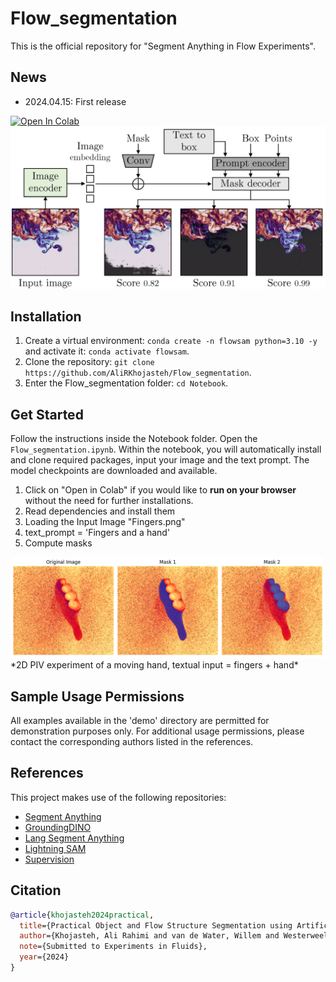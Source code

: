# Flow_segmentation

This is the official repository for "Segment Anything in Flow Experiments".

## News

- 2024.04.15: First release 
<a href="https://colab.research.google.com/github/AliRKhojasteh/Flow_segmentation/blob/main/Notebooks/Flow_segmentation.ipynb" target="_blank">
  <img src="https://colab.research.google.com/assets/colab-badge.svg" alt="Open In Colab" width="150"/>
</a>
<img src="Flow_segmentation.png" width="800">

## Installation

1. Create a virtual environment: `conda create -n flowsam python=3.10 -y` and activate it: `conda activate flowsam`.
2. Clone the repository: `git clone https://github.com/AliRKhojasteh/Flow_segmentation`.
3. Enter the Flow_segmentation folder: `cd Notebook`.

## Get Started

Follow the instructions inside the Notebook folder. Open the `Flow_segmentation.ipynb`. Within the notebook, you will automatically install and clone required packages, input your image and the text prompt. The model checkpoints are downloaded and available.

1. Click on "Open in Colab" if you would like to **run on your browser** without the need for further installations.  
2. Read dependencies and install them
3. Loading the Input Image "Fingers.png"
4. text_prompt = 'Fingers and a hand'
5. Compute masks

<img src="Fingers_masks.png" width="800">
*2D PIV experiment of a moving hand, textual input = fingers + hand*


## Sample Usage Permissions 
All examples available in the 'demo' directory are permitted for demonstration purposes only. For additional usage permissions, please contact the corresponding authors listed in the references. 

## References
This project makes use of the following repositories:

- [Segment Anything](https://github.com/facebookresearch/segment-anything)
- [GroundingDINO](https://github.com/IDEA-Research/GroundingDINO)
- [Lang Segment Anything](https://github.com/luca-medeiros/lang-segment-anything)
- [Lightning SAM](https://github.com/luca-medeiros/lightning-sam)
- [Supervision](https://github.com/roboflow/supervision)


## Citation

```bibtex
@article{khojasteh2024practical,
  title={Practical Object and Flow Structure Segmentation using Artificial Intelligence},
  author={Khojasteh, Ali Rahimi and van de Water, Willem and Westerweel, Jerry},
  note={Submitted to Experiments in Fluids},
  year={2024}
}


